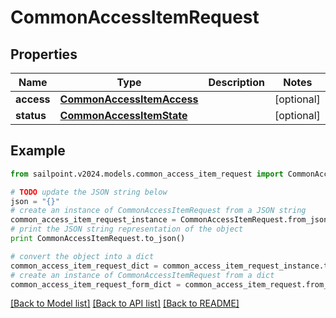 # CommonAccessItemRequest


## Properties

Name | Type | Description | Notes
------------ | ------------- | ------------- | -------------
**access** | [**CommonAccessItemAccess**](CommonAccessItemAccess.md) |  | [optional] 
**status** | [**CommonAccessItemState**](CommonAccessItemState.md) |  | [optional] 

## Example

```python
from sailpoint.v2024.models.common_access_item_request import CommonAccessItemRequest

# TODO update the JSON string below
json = "{}"
# create an instance of CommonAccessItemRequest from a JSON string
common_access_item_request_instance = CommonAccessItemRequest.from_json(json)
# print the JSON string representation of the object
print CommonAccessItemRequest.to_json()

# convert the object into a dict
common_access_item_request_dict = common_access_item_request_instance.to_dict()
# create an instance of CommonAccessItemRequest from a dict
common_access_item_request_form_dict = common_access_item_request.from_dict(common_access_item_request_dict)
```
[[Back to Model list]](../README.md#documentation-for-models) [[Back to API list]](../README.md#documentation-for-api-endpoints) [[Back to README]](../README.md)


